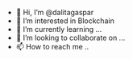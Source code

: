 - 👋 Hi, I’m @dalitagaspar
- 👀 I’m interested in Blockchain 
- 🌱 I’m currently learning ...
- 💞️ I’m looking to collaborate on ...
- 📫 How to reach me ..

<!---
We are having 6+ years experience with proficiency in NFT Marketplace |Smart Contract Development | Blockhain Development 
| ICO | Cryptocurrency | Smart Contract Audits| Public & Private Blockchain |dApps
--->
